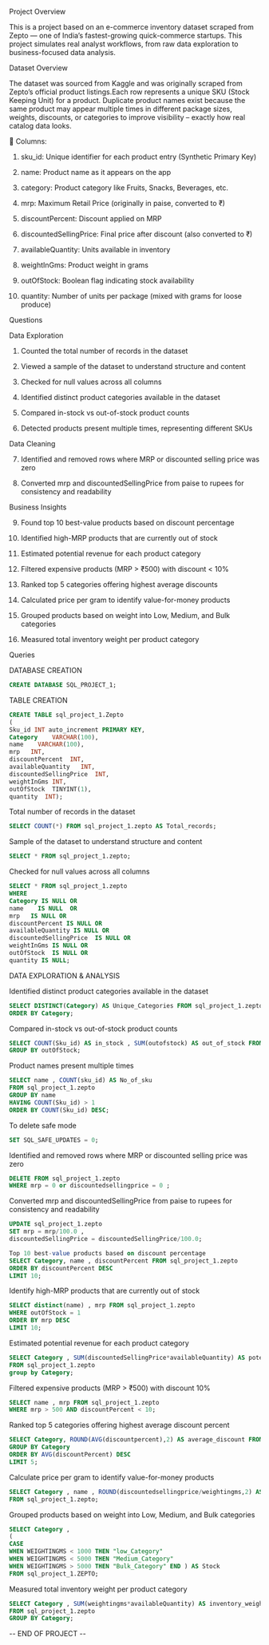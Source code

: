 Project Overview 

This is a project based on an e-commerce inventory dataset scraped from Zepto — one of India’s fastest-growing quick-commerce startups. This project simulates real analyst workflows, from raw data exploration to business-focused data analysis.

Dataset Overview

The dataset was sourced from Kaggle and was originally scraped from Zepto’s official product listings.Each row represents a unique SKU (Stock Keeping Unit) for a product. Duplicate product names exist because the same product may appear multiple times in different package sizes, weights, discounts, or categories to improve visibility – exactly how real catalog data looks.


🧾 Columns:


1. sku_id: Unique identifier for each product entry (Synthetic Primary Key)

2. name: Product name as it appears on the app

3. category: Product category like Fruits, Snacks, Beverages, etc.

4. mrp: Maximum Retail Price (originally in paise, converted to ₹)

5. discountPercent: Discount applied on MRP

6. discountedSellingPrice: Final price after discount (also converted to ₹)

7. availableQuantity: Units available in inventory

8. weightInGms: Product weight in grams

9. outOfStock: Boolean flag indicating stock availability

10. quantity: Number of units per package (mixed with grams for loose produce)



Questions 



Data Exploration



1. Counted the total number of records in the dataset

2. Viewed a sample of the dataset to understand structure and content

3. Checked for null values across all columns

4. Identified distinct product categories available in the dataset

5. Compared in-stock vs out-of-stock product counts

6. Detected products present multiple times, representing different SKUs

 Data Cleaning


 
7. Identified and removed rows where MRP or discounted selling price was zero

8. Converted mrp and discountedSellingPrice from paise to rupees for consistency and readability

Business Insights



9. Found top 10 best-value products based on discount percentage

10. Identified high-MRP products that are currently out of stock

11. Estimated potential revenue for each product category

12. Filtered expensive products (MRP > ₹500) with discount < 10%

13. Ranked top 5 categories offering highest average discounts

14. Calculated price per gram to identify value-for-money products

15. Grouped products based on weight into Low, Medium, and Bulk categories

16. Measured total inventory weight per product category


Queries 




DATABASE CREATION 
```sql
CREATE DATABASE SQL_PROJECT_1;
```

TABLE CREATION
```sql
CREATE TABLE sql_project_1.Zepto
(
Sku_id INT auto_increment PRIMARY KEY,
Category	VARCHAR(100),
name	VARCHAR(100),
mrp	  INT,
discountPercent	 INT,
availableQuantity	INT,
discountedSellingPrice	INT,
weightInGms	INT,
outOfStock	TINYINT(1),
quantity  INT);
```

Total number of records in the dataset
```sql
SELECT COUNT(*) FROM sql_project_1.zepto AS Total_records;
```

Sample of the dataset to understand structure and content
```sql
SELECT * FROM sql_project_1.zepto;
```

Checked for null values across all columns
```sql
SELECT * FROM sql_project_1.zepto
WHERE 
Category IS NULL OR	
name	IS NULL  OR
mrp	  IS NULL OR
discountPercent	IS NULL OR
availableQuantity IS NULL OR
discountedSellingPrice	IS NULL OR
weightInGms	IS NULL OR
outOfStock	IS NULL OR
quantity IS NULL;
```

DATA EXPLORATION & ANALYSIS

Identified distinct product categories available in the dataset
```sql
SELECT DISTINCT(Category) AS Unique_Categories FROM sql_project_1.zepto
ORDER BY Category;
```

Compared in-stock vs out-of-stock product counts
```sql
SELECT COUNT(Sku_id) AS in_stock , SUM(outofstock) AS out_of_stock FROM sql_project_1.zepto
GROUP BY outOfStock;
```

Product names present multiple times 
```sql
SELECT name , COUNT(sku_id) AS No_of_sku
FROM sql_project_1.zepto
GROUP BY name 
HAVING COUNT(Sku_id) > 1
ORDER BY COUNT(Sku_id) DESC;
```

To delete safe mode
```sql
SET SQL_SAFE_UPDATES = 0;
```

Identified and removed rows where MRP or discounted selling price was zero
```sql
DELETE FROM sql_project_1.zepto
WHERE mrp = 0 or discountedsellingprice = 0 ;
```

Converted mrp and discountedSellingPrice from paise to rupees for consistency and readability
```sql
UPDATE sql_project_1.zepto
SET mrp = mrp/100.0 , 
discountedSellingPrice = discountedSellingPrice/100.0;
```
```sql
Top 10 best-value products based on discount percentage
SELECT Category, name , discountPercent FROM sql_project_1.zepto 
ORDER BY discountPercent DESC
LIMIT 10;
```

Identify high-MRP products that are currently out of stock
```sql
SELECT distinct(name) , mrp FROM sql_project_1.zepto
WHERE outOfStock = 1
ORDER BY mrp DESC
LIMIT 10;
```

Estimated potential revenue for each product category
```sql
SELECT Category , SUM(discountedSellingPrice*availableQuantity) AS potential_revenue 
FROM sql_project_1.zepto
group by Category;
```

Filtered expensive products (MRP > ₹500) with discount 10%
```sql
SELECT name , mrp FROM sql_project_1.zepto
WHERE mrp > 500 AND discountPercent < 10;
```

Ranked top 5 categories offering highest average discount percent
```sql
SELECT Category, ROUND(AVG(discountpercent),2) AS average_discount FROM sql_project_1.zepto
GROUP BY Category
ORDER BY AVG(discountPercent) DESC
LIMIT 5;
```

Calculate price per gram to identify value-for-money products
```sql
SELECT Category , name , ROUND(discountedsellingprice/weightingms,2) AS Value_for_money_products
FROM sql_project_1.zepto;
```

Grouped products based on weight into Low, Medium, and Bulk categories
```sql
SELECT Category ,
(
CASE 
WHEN WEIGHTINGMS < 1000 THEN "low_Category" 
WHEN WEIGHTINGMS < 5000 THEN "Medium_Category"
WHEN WEIGHTINGMS > 5000 THEN "Bulk_Category" END ) AS Stock 
FROM sql_project_1.ZEPTO;
```

Measured total inventory weight per product category
```sql
SELECT Category , SUM(weightingms*availableQuantity) AS inventory_weight 
FROM sql_project_1.zepto
GROUP BY Category;
```
-- END OF PROJECT --




